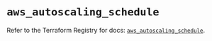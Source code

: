 # `aws_autoscaling_schedule`

Refer to the Terraform Registry for docs: [`aws_autoscaling_schedule`](https://registry.terraform.io/providers/hashicorp/aws/5.56.1/docs/resources/autoscaling_schedule).
